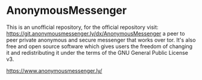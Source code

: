 # AnonymousMessenger
This is an unofficial repository, for the official repository visit: https://git.anonymousmessenger.ly/dx/AnonymousMessenger
a peer to peer private anonymous and secure messenger that works over tor. It's also free and open source software which gives users the freedom of changing it and redistributing it under the terms of the GNU General Public License v3.

https://www.anonymousmessenger.ly/
